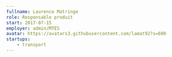 ```yaml
---
fullname: Laurence Matringe
role: Responsable produit
start: 2017-07-15
employer: admin/MTES
avatar: https://avatars3.githubusercontent.com/lamat92?s=600
startups:
    - transport
---
```

